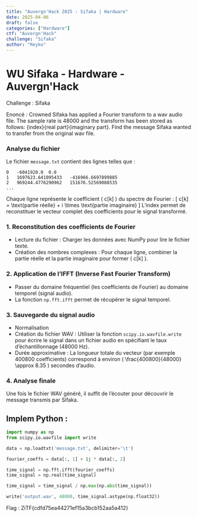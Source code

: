 ```yaml
---
title: "Auvergn'Hack 2025 : Sifaka | Hardware"
date: 2025-04-06
draft: false
categories: ["Hardware"]
ctf: "Auvergn'Hack"
challenge: "Sifaka"
author: "Reyko"
---
```


# WU Sifaka - Hardware - Auvergn'Hack

Challenge : 
Sifaka

Enoncé : 
Crowned Sifaka has applied a Fourier transform to a wav audio file. The sample rate is 48000 and the transform has been stored as follows: {index}{real part}{imaginary part}. Find the message Sifaka wanted to transfer from the original wav file.

### Analyse du fichier

Le fichier `message.txt` contient des lignes telles que :

```
0	-6041920.0	0.0
1	1697623.641095433	-416966.6697899885
2	969244.4776290962	151676.52569088535
...
```
Chaque ligne représente le coefficient \( c[k] \) du spectre de Fourier :
\[
c[k] = \text{partie réelle} + i \times \text{partie imaginaire}
\]
L’index permet de reconstituer le vecteur complet des coefficients pour le signal transformé.

### 1. Reconstitution des coefficients de Fourier

- Lecture du fichier : Charger les données avec NumPy pour lire le fichier texte.
- Création des nombres complexes : Pour chaque ligne, combiner la partie réelle et la partie imaginaire pour former \( c[k] \).

### 2. Application de l’IFFT (Inverse Fast Fourier Transform)

- Passer du domaine fréquentiel (les coefficients de Fourier) au domaine temporel (signal audio).
- La fonction `np.fft.ifft` permet de récupérer le signal temporel.

### 3. Sauvegarde du signal audio

- Normalisation
- Création du fichier WAV : Utiliser la fonction `scipy.io.wavfile.write` pour écrire le signal dans un fichier audio en spécifiant le taux d’échantillonnage (48000 Hz).
- Durée approximative : La longueur totale du vecteur (par exemple 400800 coefficients) correspond à environ \( \frac{400800}{48000} \approx 8.35 \) secondes d’audio.

### 4. Analyse finale

Une fois le fichier WAV généré, il suffit de l’écouter pour découvrir le message transmis par Sifaka.

## Implem Python : 

```python
import numpy as np
from scipy.io.wavfile import write

data = np.loadtxt('message.txt', delimiter='\t')

fourier_coeffs = data[:, 1] + 1j * data[:, 2]

time_signal = np.fft.ifft(fourier_coeffs)
time_signal = np.real(time_signal)

time_signal = time_signal / np.max(np.abs(time_signal))

write('output.wav', 48000, time_signal.astype(np.float32))
```

Flag : ZiTF{cdfd75ea44271ef15a3bcb152aa5a412}
